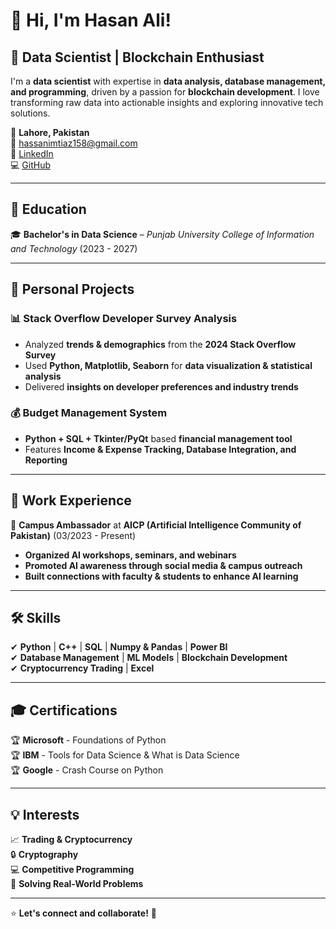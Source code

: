 # 👋 Hi, I'm Hasan Ali!  
## 🚀 Data Scientist | Blockchain Enthusiast  

I'm a **data scientist** with expertise in **data analysis, database management, and programming**, driven by a passion for **blockchain development**. I love transforming raw data into actionable insights and exploring innovative tech solutions.  

📍 **Lahore, Pakistan**  
📧 [hassanimtiaz158@gmail.com](mailto:hassanimtiaz158@gmail.com)  
🔗 [LinkedIn](https://www.linkedin.com/in/hassan-ali-61580629a)  
💻 [GitHub](https://github.com/Hasan-Ali158)  

---

## 🏫 Education  
🎓 **Bachelor's in Data Science** – *Punjab University College of Information and Technology* (2023 - 2027)   

---

## 🔬 Personal Projects  
### 📊 Stack Overflow Developer Survey Analysis  
- Analyzed **trends & demographics** from the **2024 Stack Overflow Survey**  
- Used **Python, Matplotlib, Seaborn** for **data visualization & statistical analysis**  
- Delivered **insights on developer preferences and industry trends**  

### 💰 Budget Management System  
- **Python + SQL + Tkinter/PyQt** based **financial management tool**  
- Features **Income & Expense Tracking, Database Integration, and Reporting**  

---

## 💼 Work Experience  
🚀 **Campus Ambassador** at **AICP (Artificial Intelligence Community of Pakistan)** (03/2023 - Present)  
- **Organized AI workshops, seminars, and webinars**  
- **Promoted AI awareness through social media & campus outreach**  
- **Built connections with faculty & students to enhance AI learning**  

---

## 🛠️ Skills  
✔ **Python** | **C++** | **SQL** | **Numpy & Pandas** | **Power BI**  
✔ **Database Management** | **ML Models** | **Blockchain Development**  
✔ **Cryptocurrency Trading** | **Excel**  

---

## 🎓 Certifications  
🏆 **Microsoft** - Foundations of Python  
🏆 **IBM** - Tools for Data Science & What is Data Science  
🏆 **Google** - Crash Course on Python  

---

## 💡 Interests  
📈 **Trading & Cryptocurrency**  
🔒 **Cryptography**  
💻 **Competitive Programming**  
🧩 **Solving Real-World Problems**  

---

⭐ **Let's connect and collaborate!** 🚀
